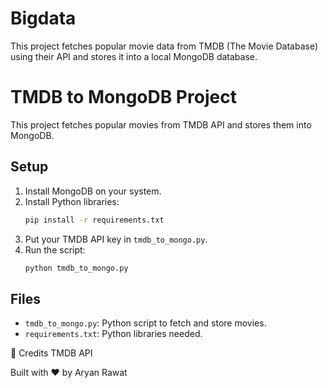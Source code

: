 # Bigdata
This project fetches popular movie data from TMDB (The Movie Database) using their API and stores it into a local MongoDB database.

# TMDB to MongoDB Project

This project fetches popular movies from TMDB API and stores them into MongoDB.

## Setup

1. Install MongoDB on your system.
2. Install Python libraries:
   ```bash
   pip install -r requirements.txt
   ```
3. Put your TMDB API key in `tmdb_to_mongo.py`.
4. Run the script:
   ```bash
   python tmdb_to_mongo.py
   ```

## Files

- `tmdb_to_mongo.py`: Python script to fetch and store movies.
- `requirements.txt`: Python libraries needed.

🌟 Credits
TMDB API

Built with ❤️ by Aryan Rawat
